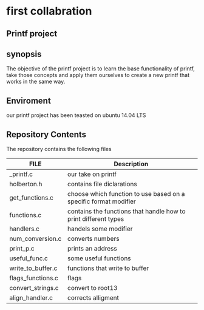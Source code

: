 **first collabration**
====================
Printf project
--------------------------
synopsis
----------------
The objective of the printf project is to learn the base functionality of printf, 
take those concepts and apply them ourselves to create a new printf that works in the same way.

Enviroment
----------------
our printf project has been teasted on ubuntu 14.04 LTS 

Repository Contents
------------------
The repository contains the following files

| FILE              | Description                                                      |
| -----------       | ---------------------------------------------------------------- |
| _printf.c         | our take on printf                                               |
| holberton.h       | contains file diclarations                                       |
|get_functions.c    | choose which function to use based on a specific format modifier |
|functions.c        | contains the functions that handle how to print different types  |
|handlers.c         | handels some modifier                                            |
|num_conversion.c   | converts numbers                                                 |
|print_p.c          | prints an address                                                |
|useful_func.c      | some useful functions                                            |
|write_to_buffer.c  | functions that write to buffer                                   |
|flags_functions.c  | flags                                                            |
|convert_strings.c  |convert to root13                                                 |
|align_handler.c    |corrects alligment                                                |